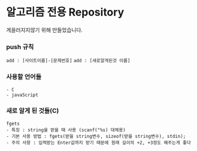 # 알고리즘 전용 Repository

게을러지지않기 위해 만들었습니다.<br/>

### push 규칙

`add : [사이트이름]-[문제번호]`
`add : [새로알게된것 이름]`

### 사용할 언어들

```
- C
- javaScript
```

### 새로 알게 된 것들(C)

```
fgets
- 특징 : string을 받을 때 사용 (scanf("%s) 대체용)
- 기본 사용 방법 : fgets(받을 string변수, sizeof(받을 string변수), stdin);
- 주의 사항 : 입력받는 Enter값까지 받기 때문에 원래 길이의 +2, +3정도 해주는게 좋다
```
